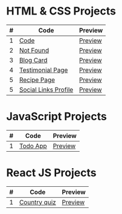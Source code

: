 # HTML & CSS Projects

| #   | Code                                                                                                  | Preview                                                                         |
| --- | ----------------------------------------------------------------------------------------------------- | ------------------------------------------------------------------------------- |
| 1   | [Code](https://github.com/khaled308/frontend-projects/tree/main/01)                                   | [Preview](https://statuesque-platypus-d74e22.netlify.app/)                      |
| 2   | [Not Found](https://github.com/khaled308/frontend-projects/tree/main/not-found)                       | [Preview](https://cool-paprenjak-16c8c1.netlify.app/)                           |
| 3   | [Blog Card](https://github.com/khaled308/frontend-projects/tree/main/minimal-blog-card)               | [Preview](https://6551e79732c38232fc709708--cerulean-liger-7888af.netlify.app/) |
| 4   | [Testimonial Page](https://github.com/khaled308/frontend-projects/tree/main/testimonial-page)         | [Preview](https://testimonial-khaled308.netlify.app/)                           |
| 5   | [Recipe Page](https://github.com/khaled308/frontend-projects/tree/main/recipe-page)                   | [Preview](https://recipe-page-khaled308.netlify.app/)                           |
| 5   | [Social Links Profile](https://github.com/khaled308/frontend-projects/tree/main/social-links-profile) | [Preview](https://social-links-profile-khaled308.netlify.app/)                  |

# JavaScript Projects

| #   | Code                                                                          | Preview                                            |
| --- | ----------------------------------------------------------------------------- | -------------------------------------------------- |
| 1   | [Todo App](https://github.com/khaled308/frontend-projects/tree/main/todo-app) | [Preview](https://khaled308-todo-app.netlify.app/) |

# React JS Projects

| #   | Code                                                                                  | Preview                                               |
| --- | ------------------------------------------------------------------------------------- | ----------------------------------------------------- |
| 1   | [Country quiz](https://github.com/khaled308/frontend-projects/tree/main/country-quiz) | [Preview](https://joyful-pudding-3c52a9.netlify.app/) |
